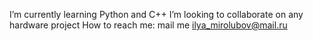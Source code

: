 I’m currently learning Python and C++
I’m looking to collaborate on any hardware project
How to reach me: mail me ilya_mirolubov@mail.ru

<!---
onesadkermit/onesadkermit is a ✨ special ✨ repository because its `README.md` (this file) appears on your GitHub profile.
You can click the Preview link to take a look at your changes.
--->
